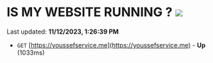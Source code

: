 # IS MY WEBSITE RUNNING ? [![](https://img.shields.io/static/v1?label=Sponsor&message=%E2%9D%A4&logo=GitHub&color=%23fe8e86)](https://github.com/sponsors/<username>)

Last updated: **11/12/2023, 1:26:39 PM**

- `GET` [https://youssefservice.me](https://youssefservice.me) - **Up** (1033ms)
